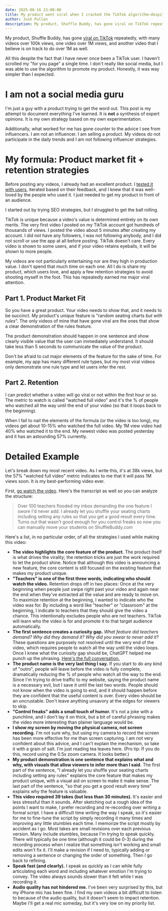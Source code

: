 ```yaml
---
date: 2025-08-16 23:00:00
title: My product went viral when I cracked the TikTok algorithm–despite never being a TikTok user myself.
author: Josh Pullen
description: My product, Shuffle Buddy, has gone viral on TikTok repeatedly, despite the fact that I have never once been a TikTok user. It was way simpler than I expected.
---
```


My product, Shuffle Buddy, has gone [viral on TikTok](https://www.tiktok.com/@josh_pullen) repeatedly, with many videos over 100k views, one video over 1M views, and another video that I believe is on track to do over 1M as well.

All this despite the fact that I have never once been a TikTok user. I haven't scrolled my "for you page" a single time. I don't really like social media, but I was able to use the algorithm to promote my product. Honestly, it was way simpler than I expected.

# I am not a social media guru

I'm just a guy with a product trying to get the word out. This post is my attempt to document everything I've learned. It is **not** a synthesis of expert opinions. It is my own strategy based on my own experimentation.

Additionally, what worked for me has gone counter to the advice I see from influencers. I am not an influencer. I am selling a product. My videos do not participate in the daily trends and I am not following influencer strategies.

# My formula: Product market fit + retention strategies

Before posting any videos, I already had an excellent product. I [tested it with users](https://www.joshuapullen.com/blog/you-dont-know-your-users-until-you-watch-them), iterated based on their feedback, and I knew that it was well-loved by the people who used it. I just needed to get my product in front of an audience.

I started out by trying SEO strategies, but I struggled to get the ball rolling.

TikTok is unique because a video's value is determined entirely on its own merits. The very first video I posted on my TikTok account got hundreds of thousands of views. I posted the video about 5 minutes after creating my account. I did not have any followers, I was not following anybody, and I did not scroll or use the app at all before posting. TikTok doesn't care. Every video is shown to some users, and if your video retains eyeballs, it will be shown to more people.

My videos are not particularly entertaining nor are they high in production value. I don't spend that much time on each one. All I do is share my product, which users love, and apply a few retention strategies to avoid shooting myself in the foot. This has repeatedly earned me major viral attention.

## Part 1. Product Market Fit

So you have a great product. Your video needs to show that, and it needs to be succinct. My product's unique feature is "random seating charts _but with rules_". The only videos of mine that have gone viral are the ones that show a clear demonstration of the rules feature.

The product demonstration should happen in one sentence and show clearly visible value that the user can immediately understand. It should take less than 5 seconds to communicate the value of the product.

Don't be afraid to cut major elements of the feature for the sake of time. For example, my app has many different rule types, but my most viral videos only demonstrate one rule type and let users infer the rest.

## Part 2. Retention

I can predict whether a video will go viral or not within the first hour or so. The metric to watch is called "watched full video" and it's the % of people who watched all the way until the end of your video (so that it loops back to the beginning).

When I fail to nail the elements of the formula (or the video is too long), my videos get about 10-15% who watched the full video. My 1M view video had 40% who watched it to the end. My newest video was posted yesterday and it has an astounding 57% currently.

# Detailed Example

Let's break down my most recent video. As I write this, it's at 38k views, but the 57% "watched full video" metric indicates to me that it will pass 1M views soon. It is my best-performing video ever.

First, [go watch the video](https://www.tiktok.com/@josh_pullen/video/7538831614181182775). Here's the transcript as well so you can analyze the structure:

> Over 100 teachers flooded my inbox demanding the one feature I swore I'd never add. I already let you shuffle your seating charts including setting any rules so that you get a good result every time. Turns out that wasn't good enough for you control freaks so now you can manually move your students on ShuffleBuddy.com

Here's a list, in no particular order, of all the strategies I used while making this video:

- **The video highlights the core feature of the product.** The product itself is what drives the virality; the retention tricks are just the work required to let the product shine. Notice that although this video is announcing a new feature, the core content is still focused on the existing feature that makes my product unique.
- **"Teachers" is one of the first three words, indicating who should watch the video.** Retention drops off in two places: Once at the very beginning when people just swipe right past your video and again near the end when they've extracted all the value and are ready to move on. To maximize retention at the beginning, I wanted to indicate who the video was for. By including a word like "teacher" or "classroom" at the beginning, I indicate to teachers that they should give the video a chance. This intentionally excludes people who are not teachers. TikTok will learn who the video is for and promote it to that target audience automatically.
- **The first sentence creates a curiosity gap.** _What feature did teachers demand? Why did they demand it? Why did you swear to never add it?_ These questions are purposely not resolved until the very end of the video, which requires people to watch all the way until the video loops. Once I knew what the curiosity gap should be, ChatGPT helped me punch up the phrasing. [Here's the full conversation.](https://chatgpt.com/share/68a0c6fd-ea58-8010-999e-1da9e6867b91)
- **The product name is the very last thing I say.** If you start to do any kind of "outro", people will leave before the video is fully complete, dramatically reducing the % of people who watch all the way to the end. Since I'm trying to drive traffic to my website, saying the product name is a necessary evil, but I save it until the last two words. People should not know when the video is going to end, and it should happen before they are confident that the useful content is over. Every video should be an uncrustable. Don't leave anything unsavory at the edges for viewers to skip.
- **"Control freaks" adds a small touch of humor.** It's not a joke with a punchline, and I don't lay it on thick, but a bit of careful phrasing makes the video more interesting than plainer language would be.
- **I show my screen by moving the physical camera, not screen recording.** I'm not sure why, but using my camera to record the screen has been more effective for me than screen capturing. I am not very confident about this advice, and I can't explain the mechanism, so take it with a grain of salt. I'm just reading tea leaves here. (Pro tip: If you do this, record using the 0.5x zoom camera. It looks better.)
- **My product demonstration is one sentence that explains what and why, with visuals that allow viewers to infer more than I said.** The first part of the sentence, "I already let you shuffle your seating charts including setting any rules" explains the core feature that makes my product unique, with a visual aid on screen to make it make sense. The last part of the sentence, "so that you get a good result every time" explains why the feature is valuable.
- **This video required 39 takes (but less than 30 minutes).** It's easier and less stressful than it sounds. After sketching out a rough idea of the points I want to make, I prefer recording and re-recording over writing a formal script. I have a difficult time writing the way I speak, so it's easier for me to fine-tune the script by simply recording it many times and improving any little stumbles each time. I memorize the script mostly by accident as I go. Most takes are small revisions over each previous version. Many include stumbles, because I'm trying to speak quickly. There will typically be one time (although it could be 0-3) during the recording process when I realize that something isn't working and small edits won't fix it. I'll make a revision if I need to, typically adding or removing a sentence or changing the order of something. Then I go back to refining.
- **Speak fast (and clearly).** I speak as quickly as I can while fully articulating each word and including whatever emotion I'm trying to convey. The video always sounds slower than it felt while I was recording it.
- **Audio quality has not hindered me.** I've been very surprised by this, but my iPhone mic has been fine. I find my own videos a bit difficult to listen to because of the audio quality, but it doesn't seem to impact retention. Maybe I'll get a real mic someday, but it's very low on my priority list.
